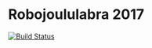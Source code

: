 # Robojoululabra 2017 

[![Build Status](https://travis-ci.org/nullkaaryle/Robolabra-Ruttunen.svg?branch=master)](https://travis-ci.org/nullkaaryle/Robolabra-Ruttunen)
